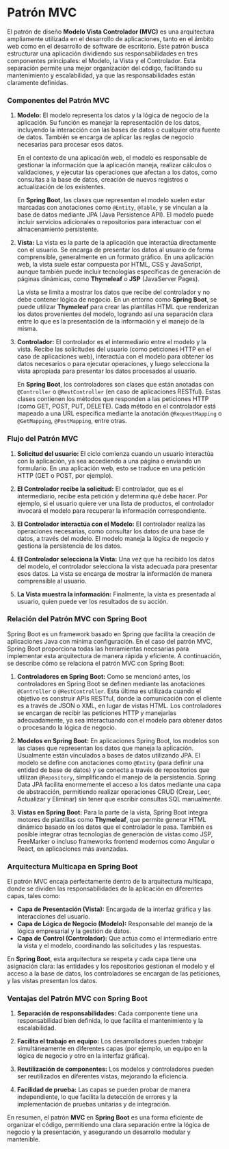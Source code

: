 # Patrón MVC

El patrón de diseño **Modelo Vista Controlador (MVC)** es una arquitectura ampliamente utilizada en el desarrollo de aplicaciones, tanto en el ámbito web como en el desarrollo de software de escritorio. Este patrón busca estructurar una aplicación dividiendo sus responsabilidades en tres componentes principales: el Modelo, la Vista y el Controlador. Esta separación permite una mejor organización del código, facilitando su mantenimiento y escalabilidad, ya que las responsabilidades están claramente definidas.

### Componentes del Patrón MVC

1. **Modelo:**
   El modelo representa los datos y la lógica de negocio de la aplicación. Su función es manejar la representación de los datos, incluyendo la interacción con las bases de datos o cualquier otra fuente de datos. También se encarga de aplicar las reglas de negocio necesarias para procesar esos datos.
   
   En el contexto de una aplicación web, el modelo es responsable de gestionar la información que la aplicación maneja, realizar cálculos o validaciones, y ejecutar las operaciones que afectan a los datos, como consultas a la base de datos, creación de nuevos registros o actualización de los existentes.

   En **Spring Boot**, las clases que representan el modelo suelen estar marcadas con anotaciones como `@Entity`, `@Table`, y se vinculan a la base de datos mediante JPA (Java Persistence API). El modelo puede incluir servicios adicionales o repositorios para interactuar con el almacenamiento persistente.

2. **Vista:**
   La vista es la parte de la aplicación que interactúa directamente con el usuario. Se encarga de presentar los datos al usuario de forma comprensible, generalmente en un formato gráfico. En una aplicación web, la vista suele estar compuesta por HTML, CSS y JavaScript, aunque también puede incluir tecnologías específicas de generación de páginas dinámicas, como **Thymeleaf** o **JSP** (JavaServer Pages).

   La vista se limita a mostrar los datos que recibe del controlador y no debe contener lógica de negocio. En un entorno como **Spring Boot**, se puede utilizar **Thymeleaf** para crear las plantillas HTML que renderizan los datos provenientes del modelo, logrando así una separación clara entre lo que es la presentación de la información y el manejo de la misma.

3. **Controlador:**
   El controlador es el intermediario entre el modelo y la vista. Recibe las solicitudes del usuario (como peticiones HTTP en el caso de aplicaciones web), interactúa con el modelo para obtener los datos necesarios o para ejecutar operaciones, y luego selecciona la vista apropiada para presentar los datos procesados al usuario.

   En **Spring Boot**, los controladores son clases que están anotadas con `@Controller` o `@RestController` (en caso de aplicaciones RESTful). Estas clases contienen los métodos que responden a las peticiones HTTP (como GET, POST, PUT, DELETE). Cada método en el controlador está mapeado a una URL específica mediante la anotación `@RequestMapping` o `@GetMapping`, `@PostMapping`, entre otras.

### Flujo del Patrón MVC

1. **Solicitud del usuario:** El ciclo comienza cuando un usuario interactúa con la aplicación, ya sea accediendo a una página o enviando un formulario. En una aplicación web, esto se traduce en una petición HTTP (GET o POST, por ejemplo).

2. **El Controlador recibe la solicitud:** El controlador, que es el intermediario, recibe esta petición y determina qué debe hacer. Por ejemplo, si el usuario quiere ver una lista de productos, el controlador invocará el modelo para recuperar la información correspondiente.

3. **El Controlador interactúa con el Modelo:** El controlador realiza las operaciones necesarias, como consultar los datos de una base de datos, a través del modelo. El modelo maneja la lógica de negocio y gestiona la persistencia de los datos. 

4. **El Controlador selecciona la Vista:** Una vez que ha recibido los datos del modelo, el controlador selecciona la vista adecuada para presentar esos datos. La vista se encarga de mostrar la información de manera comprensible al usuario.

5. **La Vista muestra la información:** Finalmente, la vista es presentada al usuario, quien puede ver los resultados de su acción.

### Relación del Patrón MVC con **Spring Boot**

Spring Boot es un framework basado en Spring que facilita la creación de aplicaciones Java con mínima configuración. En el caso del patrón MVC, Spring Boot proporciona todas las herramientas necesarias para implementar esta arquitectura de manera rápida y eficiente. A continuación, se describe cómo se relaciona el patrón MVC con Spring Boot:

1. **Controladores en Spring Boot:** Como se mencionó antes, los controladores en Spring Boot se definen mediante las anotaciones `@Controller` o `@RestController`. Esta última es utilizada cuando el objetivo es construir APIs RESTful, donde la comunicación con el cliente es a través de JSON o XML, en lugar de vistas HTML. Los controladores se encargan de recibir las peticiones HTTP y manejarlas adecuadamente, ya sea interactuando con el modelo para obtener datos o procesando la lógica de negocio.

2. **Modelos en Spring Boot:** En aplicaciones Spring Boot, los modelos son las clases que representan los datos que maneja la aplicación. Usualmente están vinculados a bases de datos utilizando JPA. El modelo se define con anotaciones como `@Entity` (para definir una entidad de base de datos) y se conecta a través de repositorios que utilizan `@Repository`, simplificando el manejo de la persistencia. Spring Data JPA facilita enormemente el acceso a los datos mediante una capa de abstracción, permitiendo realizar operaciones CRUD (Crear, Leer, Actualizar y Eliminar) sin tener que escribir consultas SQL manualmente.

3. **Vistas en Spring Boot:** Para la parte de la vista, Spring Boot integra motores de plantillas como **Thymeleaf**, que permite generar HTML dinámico basado en los datos que el controlador le pasa. También es posible integrar otras tecnologías de generación de vistas como JSP, FreeMarker o incluso frameworks frontend modernos como Angular o React, en aplicaciones más avanzadas.

### Arquitectura Multicapa en Spring Boot

El patrón MVC encaja perfectamente dentro de la arquitectura multicapa, donde se dividen las responsabilidades de la aplicación en diferentes capas, tales como:

- **Capa de Presentación (Vista):** Encargada de la interfaz gráfica y las interacciones del usuario.
- **Capa de Lógica de Negocio (Modelo):** Responsable del manejo de la lógica empresarial y la gestión de datos.
- **Capa de Control (Controlador):** Que actúa como el intermediario entre la vista y el modelo, coordinando las solicitudes y las respuestas.

En **Spring Boot**, esta arquitectura se respeta y cada capa tiene una asignación clara: las entidades y los repositorios gestionan el modelo y el acceso a la base de datos, los controladores se encargan de las peticiones, y las vistas presentan los datos.

### Ventajas del Patrón MVC con Spring Boot

1. **Separación de responsabilidades:** Cada componente tiene una responsabilidad bien definida, lo que facilita el mantenimiento y la escalabilidad.
   
2. **Facilita el trabajo en equipo:** Los desarrolladores pueden trabajar simultáneamente en diferentes capas (por ejemplo, un equipo en la lógica de negocio y otro en la interfaz gráfica).

3. **Reutilización de componentes:** Los modelos y controladores pueden ser reutilizados en diferentes vistas, mejorando la eficiencia.

4. **Facilidad de prueba:** Las capas se pueden probar de manera independiente, lo que facilita la detección de errores y la implementación de pruebas unitarias y de integración.

En resumen, el patrón **MVC** en **Spring Boot** es una forma eficiente de organizar el código, permitiendo una clara separación entre la lógica de negocio y la presentación, y asegurando un desarrollo modular y mantenible.